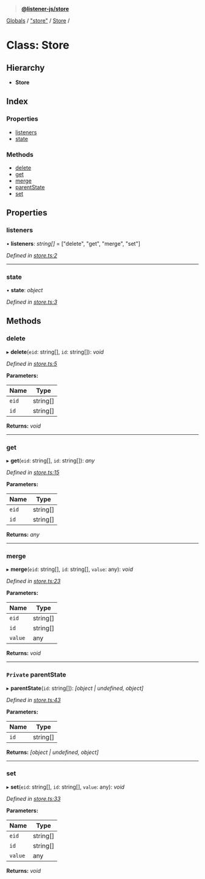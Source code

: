 > **[@listener-js/store](../README.md)**

[Globals](../globals.md) / ["store"](../modules/_store_.md) / [Store](_store_.store.md) /

# Class: Store

## Hierarchy

* **Store**

## Index

### Properties

* [listeners](_store_.store.md#listeners)
* [state](_store_.store.md#state)

### Methods

* [delete](_store_.store.md#delete)
* [get](_store_.store.md#get)
* [merge](_store_.store.md#merge)
* [parentState](_store_.store.md#private-parentstate)
* [set](_store_.store.md#set)

## Properties

###  listeners

• **listeners**: *string[]* =  ["delete", "get", "merge", "set"]

*Defined in [store.ts:2](https://github.com/listener-js/store/blob/1a5e89f/src/store.ts#L2)*

___

###  state

• **state**: *object*

*Defined in [store.ts:3](https://github.com/listener-js/store/blob/1a5e89f/src/store.ts#L3)*

## Methods

###  delete

▸ **delete**(`eid`: string[], `id`: string[]): *void*

*Defined in [store.ts:5](https://github.com/listener-js/store/blob/1a5e89f/src/store.ts#L5)*

**Parameters:**

Name | Type |
------ | ------ |
`eid` | string[] |
`id` | string[] |

**Returns:** *void*

___

###  get

▸ **get**(`eid`: string[], `id`: string[]): *any*

*Defined in [store.ts:15](https://github.com/listener-js/store/blob/1a5e89f/src/store.ts#L15)*

**Parameters:**

Name | Type |
------ | ------ |
`eid` | string[] |
`id` | string[] |

**Returns:** *any*

___

###  merge

▸ **merge**(`eid`: string[], `id`: string[], `value`: any): *void*

*Defined in [store.ts:23](https://github.com/listener-js/store/blob/1a5e89f/src/store.ts#L23)*

**Parameters:**

Name | Type |
------ | ------ |
`eid` | string[] |
`id` | string[] |
`value` | any |

**Returns:** *void*

___

### `Private` parentState

▸ **parentState**(`id`: string[]): *[object | undefined, object]*

*Defined in [store.ts:43](https://github.com/listener-js/store/blob/1a5e89f/src/store.ts#L43)*

**Parameters:**

Name | Type |
------ | ------ |
`id` | string[] |

**Returns:** *[object | undefined, object]*

___

###  set

▸ **set**(`eid`: string[], `id`: string[], `value`: any): *void*

*Defined in [store.ts:33](https://github.com/listener-js/store/blob/1a5e89f/src/store.ts#L33)*

**Parameters:**

Name | Type |
------ | ------ |
`eid` | string[] |
`id` | string[] |
`value` | any |

**Returns:** *void*